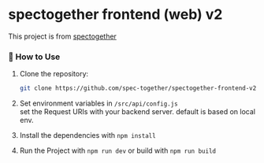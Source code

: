 # spectogether frontend (web) v2

This project is from [spectogether](https://github.com/spec-together)

### 🚀 How to Use

1. Clone the repository:

   ```bash
   git clone https://github.com/spec-together/spectogether-frontend-v2.git
   ```

2. Set environment variables in `/src/api/config.js`  
   set the Request URIs with your backend server.
   default is based on local env.

3. Install the dependencies with `npm install`

4. Run the Project with `npm run dev` or build with `npm run build`
